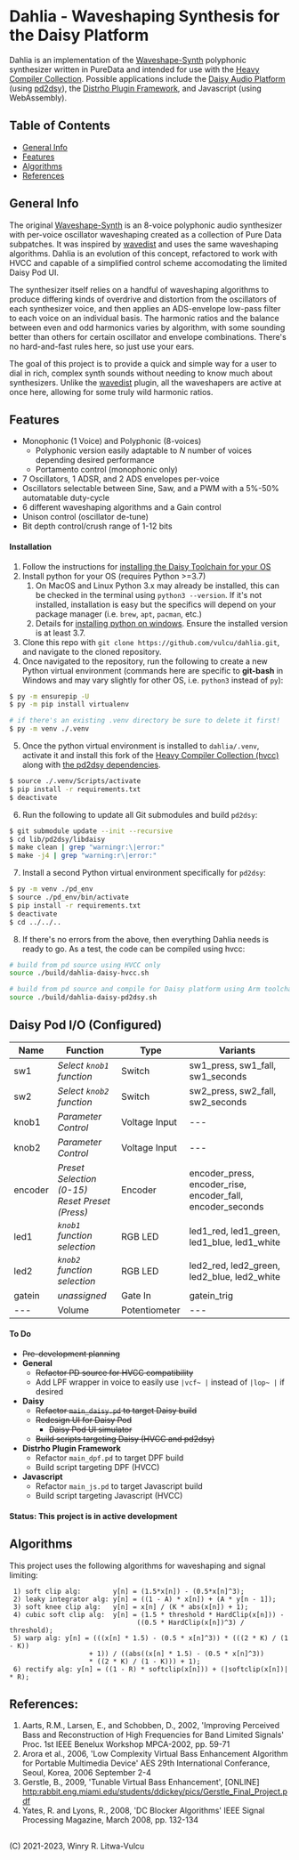 # Dahlia - Waveshaping Synthesis for the Daisy Platform
Dahlia is an implementation of the [Waveshape-Synth](https://github.com/vulcu/waveshape-synth) polyphonic synthesizer written in PureData and intended for use with the [Heavy Compiler Collection](https://github.com/enzienaudio/hvcc). Possible applications include the [Daisy Audio Platform](https://www.electro-smith.com/daisy) (using [pd2dsy](https://github.com/electro-smith/pd2dsy)), the [Distrho Plugin Framework](https://github.com/DISTRHO/DPF), and Javascript (using WebAssembly).

## Table of Contents
* [General Info](#general-info)
* [Features](#features)
* [Algorithms](#algorithms)
* [References](#references)

## General Info
The original [Waveshape-Synth](https://github.com/vulcu/waveshape-synth) is an 8-voice polyphonic audio synthesizer with per-voice oscillator waveshaping created as a collection of Pure Data subpatches. It was inspired by [wavedist](https://github.com/vulcu/wavedist) and uses the same waveshaping algorithms. Dahlia is an evolution of this concept, refactored to work with HVCC and capable of a simplified control scheme accomodating the limited Daisy Pod UI.

The synthesizer itself relies on a handful of waveshaping algorithms to produce differing kinds of overdrive and distortion from the oscillators of each synthesizer voice, and then applies an ADS-envelope low-pass filter to each voice on an individual basis. The harmonic ratios and the balance between even and odd harmonics varies by algorithm, with some sounding better than others for certain oscillator and envelope combinations. There's no hard-and-fast rules here, so just use your ears.

The goal of this project is to provide a quick and simple way for a user to dial in rich, complex synth sounds without needing to know much about synthesizers. Unlike the [wavedist](https://github.com/vulcu/wavedist) plugin, all the waveshapers are active at once here, allowing for some truly wild harmonic ratios.

## Features
* Monophonic (1 Voice) and Polyphonic (8-voices)
  * Polyphonic version easily adaptable to _N_ number of voices depending desired performance
  * Portamento control (monophonic only)
* 7 Oscillators, 1 ADSR, and 2 ADS envelopes per-voice
* Oscillators selectable between Sine, Saw, and a PWM with a 5%-50% automatable duty-cycle
* 6 different waveshaping algorithms and a Gain control
* Unison control (oscillator de-tune)
* Bit depth control/crush range of 1-12 bits

#### Installation
1. Follow the instructions for [installing the Daisy Toolchain for your OS](https://github.com/electro-smith/DaisyWiki/wiki/1.-Setting-Up-Your-Development-Environment#1-install-the-toolchain)
1. Install python for your OS (requires Python >=3.7)
    1. On MacOS and Linux Python 3.x may already be installed, this can be checked in the terminal using `python3 --version`. If it's not installed, installation is easy but the specifics will depend on your package manager (i.e. `brew`, `apt`, `pacman`, etc.)
    1. Details for [installing python on windows](https://github.com/electro-smith/DaisyWiki/wiki/1c.-Installing-the-Toolchain-on-Windows#python-optional). Ensure the installed version is at least 3.7.
1. Clone this repo with `git clone https://github.com/vulcu/dahlia.git`, and navigate to the cloned repository.
1. Once navigated to the repository, run the following to create a new Python virtual environment (commands here are specific to **git-bash** in Windows and may vary slightly for other OS, i.e. `python3` instead of `py`):
```bash
$ py -m ensurepip -U
$ py -m pip install virtualenv

# if there's an existing .venv directory be sure to delete it first!
$ py -m venv ./.venv
```
5. Once the python virtual environment is installed to `dahlia/.venv`, activate it and install this fork of the [Heavy Compiler Collection (hvcc)](https://github.com/Wasted-Audio/hvcc) along with [the pd2dsy dependencies](https://github.com/electro-smith/pd2dsy).
```bash
$ source ./.venv/Scripts/activate
$ pip install -r requirements.txt
$ deactivate
```
6. Run the following to update all Git submodules and build `pd2dsy`:
```bash
$ git submodule update --init --recursive
$ cd lib/pd2dsy/libdaisy
$ make clean | grep "warningr:\|error:"
$ make -j4 | grep "warning:r\|error:"
```
7. Install a second Python virtual environment specifically for `pd2dsy`:
```bash
$ py -m venv ./pd_env
$ source ./pd_env/bin/activate
$ pip install -r requirements.txt
$ deactivate
$ cd ../../..
```
8. If there's no errors from the above, then everything Dahlia needs is ready to go. As a test, the code can be compiled using hvcc:
```bash
# build from pd source using HVCC only
source ./build/dahlia-daisy-hvcc.sh

# build from pd source and compile for Daisy platform using Arm toolchain
source ./build/dahlia-daisy-pd2dsy.sh
```

## Daisy Pod I/O (Configured)
| Name | Function | Type | Variants |
| --- | --- | --- | --- |
| sw1 | _Select `knob1` function_ | Switch | sw1_press, sw1_fall, sw1_seconds |
| sw2 | _Select `knob2` function_ | Switch | sw2_press, sw2_fall, sw2_seconds |
| knob1 | _Parameter Control_ | Voltage Input | --- |
| knob2 | _Parameter Control_ | Voltage Input | --- |
| encoder | _Preset Selection (0-15)<br>Reset Preset (Press)_ | Encoder | encoder_press, encoder_rise, encoder_fall, encoder_seconds |
| led1 | _`knob1` function selection_ | RGB LED | led1_red, led1_green, led1_blue, led1_white |
| led2 | _`knob2` function selection_ | RGB LED | led2_red, led2_green, led2_blue, led2_white |
| gatein | _unassigned_ | Gate In | gatein_trig |
| --- | Volume | Potentiometer | --- |

#### To Do
* ~~Pre-development planning~~
* **General**
  * ~~Refactor PD source for HVCC compatibility~~
  * Add LPF wrapper in voice to easily use `|vcf~ |` instead of `|lop~ |` if desired
* **Daisy**
  * ~~Refactor `main_daisy.pd` to target Daisy build~~
  * ~~Redesign UI for Daisy Pod~~
    * ~~Daisy Pod UI simulator~~
  * ~~Build scripts targeting Daisy (HVCC and pd2dsy)~~
* **Distrho Plugin Framework**
  * Refactor `main_dpf.pd` to target DPF build
  * Build script targeting DPF (HVCC)
* **Javascript**
  * Refactor `main_js.pd` to target Javascript build
  * Build script targeting Javascript (HVCC)


#### Status: This project is in active development

## Algorithms
This project uses the following algorithms for waveshaping and signal limiting:
```
 1) soft clip alg:        y[n] = (1.5*x[n]) - (0.5*x[n]^3);
 2) leaky integrator alg: y[n] = ((1 - A) * x[n]) + (A * y[n - 1]);
 3) soft knee clip alg:   y[n] = x[n] / (K * abs(x[n]) + 1);
 4) cubic soft clip alg:  y[n] = (1.5 * threshold * HardClip(x[n])) -
                                ((0.5 * HardClip(x[n])^3) / threshold);
 5) warp alg: y[n] = (((x[n] * 1.5) - (0.5 * x[n]^3)) * (((2 * K) / (1 - K))
                    + 1)) / ((abs((x[n] * 1.5) - (0.5 * x[n]^3)) 
                    * ((2 * K) / (1 - K))) + 1);
 6) rectify alg: y[n] = ((1 - R) * softclip(x[n])) + (|softclip(x[n])| * R);
```

## References:
1)  Aarts, R.M., Larsen, E., and Schobben, D., 2002, 'Improving Perceived Bass and Reconstruction of High Frequencies for Band Limited Signals' Proc. 1st IEEE Benelux Workshop MPCA-2002, pp. 59-71
 2) Arora et al., 2006, 'Low Complexity Virtual Bass Enhancement Algorithm for Portable Multimedia Device' AES 29th International Conferance, Seoul, Korea, 2006 September 2-4
 3) Gerstle, B., 2009, 'Tunable Virtual Bass Enhancement', [ONLINE] <http:rabbit.eng.miami.edu/students/ddickey/pics/Gerstle_Final_Project.pdf>
 4) Yates, R. and Lyons, R., 2008, 'DC Blocker Algorithms' IEEE Signal Processing Magazine, March 2008, pp. 132-134

## 
(C) 2021-2023, Winry R. Litwa-Vulcu
